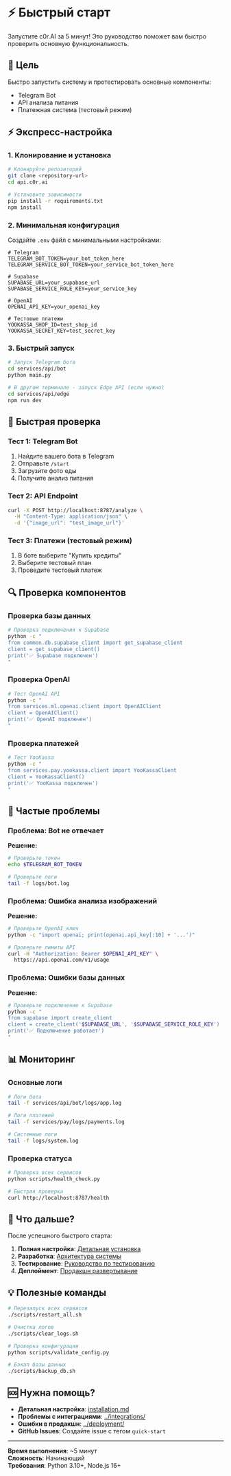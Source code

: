 # ⚡ Быстрый старт

Запустите c0r.AI за 5 минут! Это руководство поможет вам быстро проверить основную функциональность.

## 🎯 Цель

Быстро запустить систему и протестировать основные компоненты:
- Telegram Bot
- API анализа питания
- Платежная система (тестовый режим)

## ⚡ Экспресс-настройка

### 1. Клонирование и установка

```bash
# Клонируйте репозиторий
git clone <repository-url>
cd api.c0r.ai

# Установите зависимости
pip install -r requirements.txt
npm install
```

### 2. Минимальная конфигурация

Создайте `.env` файл с минимальными настройками:

```env
# Telegram
TELEGRAM_BOT_TOKEN=your_bot_token_here
TELEGRAM_SERVICE_BOT_TOKEN=your_service_bot_token_here

# Supabase
SUPABASE_URL=your_supabase_url
SUPABASE_SERVICE_ROLE_KEY=your_service_key

# OpenAI
OPENAI_API_KEY=your_openai_key

# Тестовые платежи
YOOKASSA_SHOP_ID=test_shop_id
YOOKASSA_SECRET_KEY=test_secret_key
```

### 3. Быстрый запуск

```bash
# Запуск Telegram бота
cd services/api/bot
python main.py

# В другом терминале - запуск Edge API (если нужно)
cd services/api/edge
npm run dev
```

## 🧪 Быстрая проверка

### Тест 1: Telegram Bot
1. Найдите вашего бота в Telegram
2. Отправьте `/start`
3. Загрузите фото еды
4. Получите анализ питания

### Тест 2: API Endpoint
```bash
curl -X POST http://localhost:8787/analyze \
  -H "Content-Type: application/json" \
  -d '{"image_url": "test_image_url"}'
```

### Тест 3: Платежи (тестовый режим)
1. В боте выберите "Купить кредиты"
2. Выберите тестовый план
3. Проведите тестовый платеж

## 🔍 Проверка компонентов

### Проверка базы данных
```bash
# Проверка подключения к Supabase
python -c "
from common.db.supabase_client import get_supabase_client
client = get_supabase_client()
print('✅ Supabase подключен')
"
```

### Проверка OpenAI
```bash
# Тест OpenAI API
python -c "
from services.ml.openai.client import OpenAIClient
client = OpenAIClient()
print('✅ OpenAI подключен')
"
```

### Проверка платежей
```bash
# Тест YooKassa
python -c "
from services.pay.yookassa.client import YooKassaClient
client = YooKassaClient()
print('✅ YooKassa подключен')
"
```

## 🚨 Частые проблемы

### Проблема: Bot не отвечает
**Решение:**
```bash
# Проверьте токен
echo $TELEGRAM_BOT_TOKEN

# Проверьте логи
tail -f logs/bot.log
```

### Проблема: Ошибка анализа изображений
**Решение:**
```bash
# Проверьте OpenAI ключ
python -c "import openai; print(openai.api_key[:10] + '...')"

# Проверьте лимиты API
curl -H "Authorization: Bearer $OPENAI_API_KEY" \
  https://api.openai.com/v1/usage
```

### Проблема: Ошибки базы данных
**Решение:**
```bash
# Проверьте подключение к Supabase
python -c "
from supabase import create_client
client = create_client('$SUPABASE_URL', '$SUPABASE_SERVICE_ROLE_KEY')
print('✅ Подключение работает')
"
```

## 📊 Мониторинг

### Основные логи
```bash
# Логи бота
tail -f services/api/bot/logs/app.log

# Логи платежей
tail -f services/pay/logs/payments.log

# Системные логи
tail -f logs/system.log
```

### Проверка статуса
```bash
# Проверка всех сервисов
python scripts/health_check.py

# Быстрая проверка
curl http://localhost:8787/health
```

## 🎯 Что дальше?

После успешного быстрого старта:

1. **Полная настройка**: [Детальная установка](installation.md)
2. **Разработка**: [Архитектура системы](../development/architecture.md)
3. **Тестирование**: [Руководство по тестированию](../development/testing-guide.md)
4. **Деплоймент**: [Продакшн развертывание](../deployment/production-deployment.md)

## 💡 Полезные команды

```bash
# Перезапуск всех сервисов
./scripts/restart_all.sh

# Очистка логов
./scripts/clear_logs.sh

# Проверка конфигурации
python scripts/validate_config.py

# Бэкап базы данных
./scripts/backup_db.sh
```

## 🆘 Нужна помощь?

- **Детальная настройка**: [installation.md](installation.md)
- **Проблемы с интеграциями**: [../integrations/](../integrations/)
- **Ошибки в продакшн**: [../deployment/](../deployment/)
- **GitHub Issues**: Создайте issue с тегом `quick-start`

---

**Время выполнения**: ~5 минут  
**Сложность**: Начинающий  
**Требования**: Python 3.10+, Node.js 16+